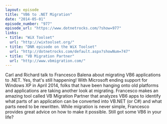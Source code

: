 ```yaml
---
layout: episode
title: "VB6 to .NET Migration"
date: "2014-05-01"
episode_number: "977"
episode_url: "https://www.dotnetrocks.com/?show=977"
links:
- title: "WiX Toolset"
  url: "http://wixtoolset.org/"
- title: "DNR episode on the WiX Toolset"
  url: "http://dotnetrocks.com/default.aspx?showNum=747"
- title: "VB Migration Partner"
  url: "http://www.vbmigration.com/"
---
```


Carl and Richard talk to Francesco Balena about migrating VB6 applications to .NET. Yes, that's still happening! With Microsoft ending support for Windows XP in April 2014, folks that have been hanging onto old platforms and applications are taking another look at migrating. Francesco makes an amazing tool called VB Migration Partner that analyzes VB6 apps to identify what parts of an application can be converted into VB.NET (or C#) and what parts need to be rewritten. While migration is never simple, Francesco provides great advice on how to make it possible. Still got some VB6 in your life?
